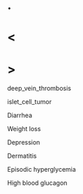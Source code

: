 # .

# <

# >

deep_vein_thrombosis

islet_cell_tumor

Diarrhea

Weight loss

Depression

Dermatitis

Episodic hyperglycemia

High blood glucagon
